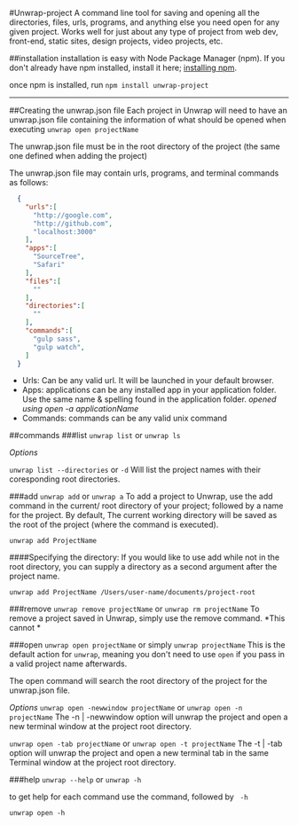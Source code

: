 #Unwrap-project
A command line tool for saving and opening all the directories, files, urls, programs, and anything else you need open for any given project. Works well for just about any type of project from web dev, front-end, static sites, design projects, video projects, etc.

##installation
installation is easy with Node Package Manager (npm). If you don't already have npm installed, install it here; [installing npm](htpp://www.npm.org).

once npm is installed, run
`npm install unwrap-project`

---

##Creating the unwrap.json file
Each project in Unwrap will need to have an unwrap.json file containing the information of what should be opened when executing `unwrap open projectName`

The unwrap.json file must be in the root directory of the project (the same one defined when adding the project)

The unwrap.json file may contain urls, programs, and terminal commands as follows:
```json
  {
    "urls":[
      "http://google.com",
      "http://github.com",
      "localhost:3000"
    ],
    "apps":[
      "SourceTree",
      "Safari"
    ],
    "files":[
      ""
    ],
    "directories":[
      ""
    ],
    "commands":[
      "gulp sass",
      "gulp watch",
    ]
  }

```
- Urls: Can be any valid url. It will be launched in your default browser.
- Apps: applications can be any installed app in your application folder. Use the same name & spelling found in the application folder. *opened using open -a applicationName*
- Commands: commands can be any valid unix command



##commands
###list
`unwrap list` or `unwrap ls`

*Options*

`unwrap list --directories` or `-d`
Will list the project names with their coresponding root directories.


###add
`unwrap add` or `unwrap a`
To add a project to Unwrap, use the add command in the current/ root directory of your project; followed by a name for the project. By default, The current working directory will be saved as the root of the project (where the command is executed).
```
unwrap add ProjectName
```
####Specifying the directory: 
If you would like to use add while not in the root directory, you can supply a directory as a second argument after the project name. 
```
unwrap add ProjectName /Users/user-name/documents/project-root
```

###remove
`unwrap remove projectName` or `unwrap rm projectName`
To remove a project saved in Unwrap, simply use the remove command. *This cannot *

###open
`unwrap open projectName` or simply `unwrap projectName`
This is the default action for `unwrap`, meaning you don't need to use `open` if you pass in a valid project name afterwards. 

The open command will search the root directory of the project for the unwrap.json file. 

*Options*
`unwrap open -newwindow projectName` or `unwrap open -n projectName`
The -n | -newwindow option will unwrap the project and open a new terminal window at the project root directory.

`unwrap open -tab projectName` or `unwrap open -t projectName`
The -t | -tab option will unwrap the project and open a new terminal tab in the same Terminal window at the project root directory. 

###help
`unwrap --help` or `unwrap -h`

to get help for each command use the command, followed by ` -h`
```
unwrap open -h
```

